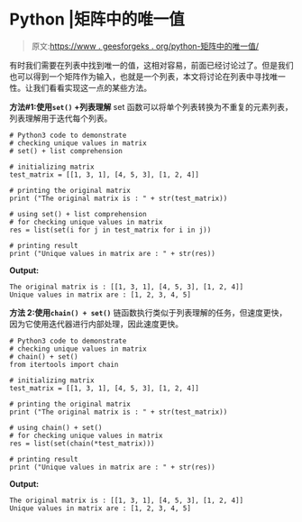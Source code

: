 # Python |矩阵中的唯一值

> 原文:[https://www . geesforgeks . org/python-矩阵中的唯一值/](https://www.geeksforgeeks.org/python-unique-values-in-matrix/)

有时我们需要在列表中找到唯一的值，这相对容易，前面已经讨论过了。但是我们也可以得到一个矩阵作为输入，也就是一个列表，本文将讨论在列表中寻找唯一性。让我们看看实现这一点的某些方法。

**方法#1:使用`set()` +列表理解**
set 函数可以将单个列表转换为不重复的元素列表，列表理解用于迭代每个列表。

```
# Python3 code to demonstrate
# checking unique values in matrix
# set() + list comprehension

# initializing matrix 
test_matrix = [[1, 3, 1], [4, 5, 3], [1, 2, 4]]

# printing the original matrix
print ("The original matrix is : " + str(test_matrix))

# using set() + list comprehension
# for checking unique values in matrix
res = list(set(i for j in test_matrix for i in j))

# printing result
print ("Unique values in matrix are : " + str(res))
```

**Output:**

```
The original matrix is : [[1, 3, 1], [4, 5, 3], [1, 2, 4]]
Unique values in matrix are : [1, 2, 3, 4, 5]

```

**方法 2:使用`chain() + set()`**
链函数执行类似于列表理解的任务，但速度更快，因为它使用迭代器进行内部处理，因此速度更快。

```
# Python3 code to demonstrate
# checking unique values in matrix
# chain() + set()
from itertools import chain

# initializing matrix 
test_matrix = [[1, 3, 1], [4, 5, 3], [1, 2, 4]]

# printing the original matrix
print ("The original matrix is : " + str(test_matrix))

# using chain() + set()
# for checking unique values in matrix
res = list(set(chain(*test_matrix)))

# printing result
print ("Unique values in matrix are : " + str(res))
```

**Output:**

```
The original matrix is : [[1, 3, 1], [4, 5, 3], [1, 2, 4]]
Unique values in matrix are : [1, 2, 3, 4, 5]

```